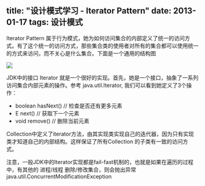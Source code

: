title: "设计模式学习 - Iterator Pattern"
date: 2013-01-17
tags: 设计模式
---

Iterator Pattern 属于行为模式，她为如何访问集合的内部定义了统一的访问方式。有了这个统一的访问方式，那些集合类的使用者对所有的集合都可以使用统一的方式来访问，而不关心是什么集合。下面是一个通用的结构图

![](/images/iterator.jpg)
<!--more-->

JDK中的接口 Iterator 就是一个很好的实现。首先，她是一个接口，抽象了一系列访问集合内部元素的操作。参考 java.util.Iterator, 我们可以看到她定义了3个操作：

- boolean hasNext() // 检查是否还有更多元素
- E next() // 获取下一个元素
- void remove() // 删除当前元素

Collection中定义了iterator方法，由其实现类实现自己的迭代器，因为只有实现类才知道自己的内部结构。这样保证了所有Collection 的子类有一致的访问方式。

注意，一般JDK中的Iterator实现都是fail-fast机制的，也就是如果在遍历的过程中，有其他的 进程/线程 删除/修改集合，则会抛出异常 java.util.ConcurrentModificationException